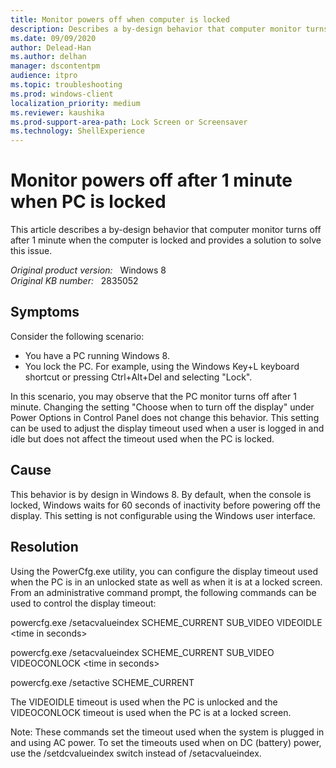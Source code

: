 ```yaml
---
title: Monitor powers off when computer is locked
description: Describes a by-design behavior that computer monitor turns off after 1 minute when the computer is locked
ms.date: 09/09/2020
author: Delead-Han
ms.author: delhan
manager: dscontentpm
audience: itpro
ms.topic: troubleshooting
ms.prod: windows-client
localization_priority: medium
ms.reviewer: kaushika
ms.prod-support-area-path: Lock Screen or Screensaver
ms.technology: ShellExperience
---
```

# Monitor powers off after 1 minute when PC is locked

This article describes a by-design behavior that computer monitor turns off after 1 minute when the computer is locked and provides a solution to solve this issue.

_Original product version:_ &nbsp; Windows 8  
_Original KB number:_ &nbsp; 2835052

## Symptoms

Consider the following scenario:

- You have a PC running Windows 8.
- You lock the PC. For example, using the Windows Key+L keyboard shortcut or pressing Ctrl+Alt+Del and selecting "Lock".

In this scenario, you may observe that the PC monitor turns off after 1 minute. Changing the setting "Choose when to turn off the display" under Power Options in Control Panel does not change this behavior. This setting can be used to adjust the display timeout used when a user is logged in and idle but does not affect the timeout used when the PC is locked.

## Cause

This behavior is by design in Windows 8. By default, when the console is locked, Windows waits for 60 seconds of inactivity before powering off the display. This setting is not configurable using the Windows user interface.

## Resolution

Using the PowerCfg.exe utility, you can configure the display timeout used when the PC is in an unlocked state as well as when it is at a locked screen. From an administrative command prompt, the following commands can be used to control the display timeout:

powercfg.exe /setacvalueindex SCHEME_CURRENT SUB_VIDEO VIDEOIDLE \<time in seconds>
 
powercfg.exe /setacvalueindex SCHEME_CURRENT SUB_VIDEO VIDEOCONLOCK \<time in seconds>

powercfg.exe /setactive SCHEME_CURRENT

The VIDEOIDLE timeout is used when the PC is unlocked and the VIDEOCONLOCK timeout is used when the PC is at a locked screen.

Note: These commands set the timeout used when the system is plugged in and using AC power. To set the timeouts used when on DC (battery) power, use the /setdcvalueindex switch instead of /setacvalueindex.
